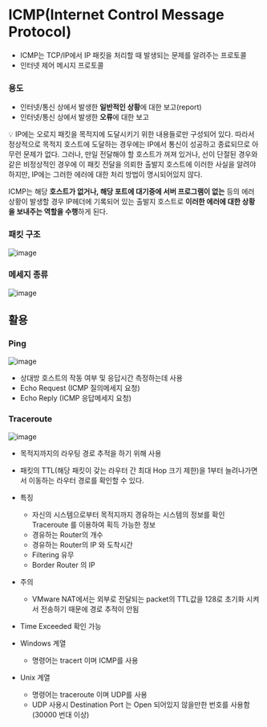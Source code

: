 # ICMP(Internet Control Message Protocol)

- ICMP는 TCP/IP에서 IP 패킷을 처리할 때 발생되는 문제를 알려주는 프로토콜
- 인터넷 제어 메시지 프로토콜

### 용도

- 인터넷/통신 상에서 발생한 **일반적인 상황**에 대한 보고(report)
- 인터넷/통신 상에서 발생한 **오류**에 대한 보고

<aside>
💡 IP에는 오로지 패킷을 목적지에 도달시키기 위한 내용들로만 구성되어 있다. 따라서 정상적으로 목적지 호스트에 도달하는 경우에는 IP에서 통신이 성공하고 종료되므로 아무런 문제가 없다.
그러나, 만일 전달해야 할 호스트가 꺼져 있거나, 선이 단절된 경우와 같은 비정상적인 경우에 이 패킷 전달을 의뢰한 출발지 호스트에 이러한 사실을 알려야하지만, IP에는 그러한 에러에 대한 처리 방법이 명시되어있지 않다.

ICMP는 해당 **호스트가 없거나, 해당 포트에 대기중에 서버 프로그램이 없는** 등의 에러 상황이 발생할 경우 IP헤더에 기록되어 있는 출발지 호스트로 **이러한 에러에 대한 상황을 보내주는 역할을 수행**하게 된다.

</aside>

### 패킷 구조
![image](https://user-images.githubusercontent.com/62924471/211321568-ba3a6de1-97da-4edd-b368-a57f3430e01a.png)

### 메세지 종류

![image](https://user-images.githubusercontent.com/62924471/211321629-d22f4e82-5ed7-4d20-99dc-075159bd66e8.png)

## 활용

### Ping
![image](https://user-images.githubusercontent.com/62924471/211321680-510e30d6-e243-43ea-b26f-8fbc5bb43d4b.png)

- 상대방 호스트의 작동 여부 및 응답시간 측정하는데 사용
- Echo Request (ICMP 질의메세지 요청)
- Echo Reply (ICMP 응답메세지 요청)

### Traceroute
![image](https://user-images.githubusercontent.com/62924471/211321712-6ce3eabe-b4ec-483e-9b12-91b3f90c72d2.png)

- 목적지까지의 라우팅 경로 추적을 하기 위해 사용
- 패킷의 TTL(해당 패킷이 갖는 라우터 간 최대 Hop 크기 제한)을 1부터 늘려나가면서 이동하는 라우터 경로를 확인할 수 있다.

- 특징
  - 자신의 시스템으로부터 목적지까지 경유하는 시스템의 정보를 확인
    Traceroute 를 이용하여 획득 가능한 정보
  - 경유하는 Router의 개수
  - 경유하는 Router의 IP 와 도착시간
  - Filtering 유무
  - Border Router 의 IP
- 주의
  - VMware NAT에서는 외부로 전달되는 packet의 TTL값을 128로 초기화 시켜서
    전송하기 때문에 경로 추적이 안됨
- Time Exceeded 확인 가능
- Windows 계열
  - 명령어는 tracert 이며 ICMP를 사용
- Unix 계열
  - 명령어는 traceroute 이며 UDP를 사용
  - UDP 사용시 Destination Port 는 Open 되어있지 않을만한 번호를 사용함
    (30000 번대 이상)
